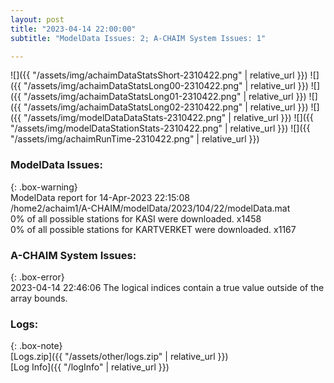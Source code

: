```yaml
---
layout: post
title: "2023-04-14 22:00:00"
subtitle: "ModelData Issues: 2; A-CHAIM System Issues: 1"

---
```


![]({{ "/assets/img/achaimDataStatsShort-2310422.png" | relative_url }})
![]({{ "/assets/img/achaimDataStatsLong00-2310422.png" | relative_url }})
![]({{ "/assets/img/achaimDataStatsLong01-2310422.png" | relative_url }})
![]({{ "/assets/img/achaimDataStatsLong02-2310422.png" | relative_url }})
![]({{ "/assets/img/modelDataDataStats-2310422.png" | relative_url }})
![]({{ "/assets/img/modelDataStationStats-2310422.png" | relative_url }})
![]({{ "/assets/img/achaimRunTime-2310422.png" | relative_url }})


### ModelData Issues:  
  
{: .box-warning}  
 ModelData report for 14-Apr-2023 22:15:08   
 /home2/achaim1/A-CHAIM/modelData/2023/104/22/modelData.mat   
 0% of all possible stations for KASI were downloaded. x1458   
 0% of all possible stations for KARTVERKET were downloaded. x1167   
  
### A-CHAIM System Issues:  
  
{: .box-error}  
2023-04-14 22:46:06 The logical indices contain a true value outside of the array bounds.  

### Logs:  
  
{: .box-note}  
[Logs.zip]({{ "/assets/other/logs.zip" | relative_url }})  
[Log Info]({{ "/logInfo" | relative_url }})  
